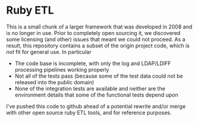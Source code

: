 # Ruby ETL

This is a small chunk of a larger framework that was developed in 2008 and is no longer in use. Prior to completely open sourcing it, we discovered some licensing (and other) issues that meant we could not proceed. As a result, this repository contains a subset of the origin project code, which is *not* fit for general use. In particular

- The code base is incomplete, with only the log and LDAP/LDIFF processing pipelines working properly 
- Not all of the tests pass (because some of the test data could not be released into the public domain)
- None of the integration tests are available and neither are the environment details that some of the functional tests depend upon

I've pushed this code to github ahead of a potential rewrite and/or merge with other open source ruby ETL tools, and for reference purposes. 